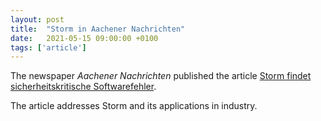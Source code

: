 ```yaml
---
layout: post
title:  "Storm in Aachener Nachrichten"
date:   2021-05-15 09:00:00 +0100
tags: ['article']
---
```


The newspaper *Aachener Nachrichten* published the article [Storm findet sicherheitskritische Softwarefehler](https://www.aachener-nachrichten.de/wirtschaft/storm-findet-sicherheitskritische-softwarefehler_aid-57974823).
<!--more-->

The article addresses Storm and its applications in industry.
